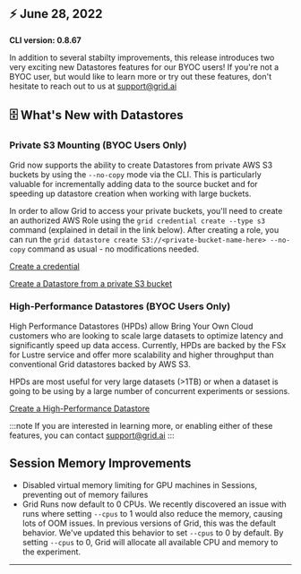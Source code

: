 ## :zap: June 28, 2022

**CLI version: 0.8.67** 

In addition to several stabilty improvements, this release introduces two very exciting new Datastores features for our BYOC users! If you're not a BYOC user, but would like to learn more or try out these features, don't hesitate to reach out to us at support@grid.ai

## :file_cabinet: What's New with Datastores

### Private S3 Mounting  (BYOC Users Only)

Grid now supports the ability to create Datastores from private AWS S3 buckets by using
the `--no-copy` mode via the CLI. This is particularly valuable for incrementally adding data to the source bucket and for speeding up datastore creation when working with large buckets. 

In order to allow Grid to access your private buckets,
you'll need to create an authorized AWS Role using the `grid credential create --type s3`
command (explained in detail in the link below). After creating a role, you can run the
`grid datastore create S3://<private-bucket-name-here> --no-copy` command as usual - no
modifications needed. 

[Create a credential](../docs/platform/3_credentials.md)

[Create a Datastore from a private S3 bucket](../docs/features/datastores/2_Using%20Datastores/2_creating-datastores.md#creating-datastore-from-private-aws-s3-buckets-byoc-users-only)

### High-Performance Datastores (BYOC Users Only)

High Performance Datastores (HPDs) allow Bring Your Own Cloud customers who are looking to scale large datasets to optimize latency and significantly speed up data access. Currently, HPDs are backed by the FSx for Lustre service and offer more scalability and higher throughput than conventional Grid datastores backed by AWS S3. 

HPDs are most useful for very large datasets (>1TB) or when a dataset is going to be using by a large number of concurrent experiments or sessions.

[Create a High-Performance Datastore](../docs/features/datastores/2_Using%20Datastores/7_high-performance-datastores.md)

:::note
If you are interested in learning more, or enabling either of these features, you can contact support@grid.ai
:::

## Session Memory Improvements

- Disabled virtual memory limiting for GPU machines in Sessions, preventing out of memory failures
- Grid Runs now default to 0 CPUs. We recently discovered an issue with runs where setting `--cpus` to 1 would also reduce the memory, causing lots of OOM issues. In previous versions of Grid, this was the default behavior. We've updated this behavior to set `--cpus` to 0 by default. By setting `--cpus` to 0, Grid will allocate all available CPU and memory to the experiment.


---

